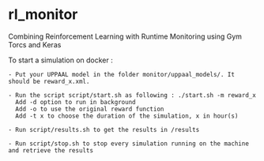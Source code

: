 # rl_monitor
Combining Reinforcement Learning with Runtime Monitoring using Gym Torcs and Keras

To start a simulation on docker : 

	- Put your UPPAAL model in the folder monitor/uppaal_models/. It should be reward_x.xml.
	
	- Run the script script/start.sh as following : ./start.sh -m reward_x 
	  Add -d option to run in background
	  Add -o to use the original reward function
	  Add -t x to choose the duration of the simulation, x in hour(s)
	  
	- Run script/results.sh to get the results in /results
	
	- Run script/stop.sh to stop every simulation running on the machine and retrieve the results
